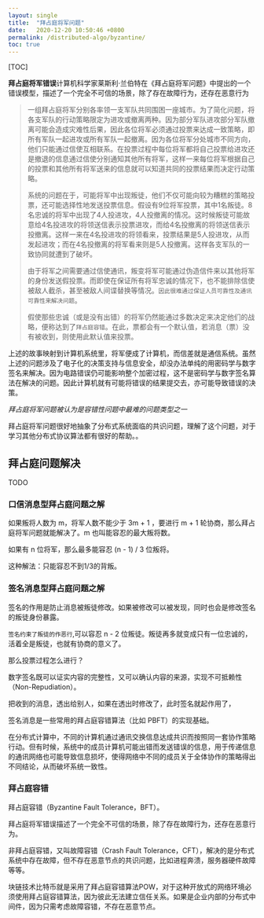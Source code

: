 ```yaml
---
layout: single
title:  "拜占庭将军问题"
date:   2020-12-20 10:50:46 +0800
permalink: /distributed-algo/byzantine/
toc: true
---
```




[TOC]





**拜占庭将军错误**计算机科学家莱斯利·兰伯特在《拜占庭将军问题》中提出的一个错误模型，描述了一个完全不可信的场景，除了存在故障行为，还存在恶意行为

> 一组拜占庭将军分别各率领一支军队共同围困一座城市。为了简化问题，将各支军队的行动策略限定为进攻或撤离两种。因为部分军队进攻部分军队撤离可能会造成灾难性后果，因此各位将军必须通过投票来达成一致策略，即所有军队一起进攻或所有军队一起撤离。因为各位将军分处城市不同方向，他们只能通过信使互相联系。在投票过程中每位将军都将自己投票给进攻还是撤退的信息通过信使分别通知其他所有将军，这样一来每位将军根据自己的投票和其他所有将军送来的信息就可以知道共同的投票结果而决定行动策略。
>
> 系统的问题在于，可能将军中出现叛徒，他们不仅可能向较为糟糕的策略投票，还可能选择性地发送投票信息。假设有9位将军投票，其中1名叛徒。8名忠诚的将军中出现了4人投进攻，4人投撤离的情况。这时候叛徒可能故意给4名投进攻的将领送信表示投票进攻，而给4名投撤离的将领送信表示投撤离。这样一来在4名投进攻的将领看来，投票结果是5人投进攻，从而发起进攻；而在4名投撤离的将军看来则是5人投撤离。这样各支军队的一致协同就遭到了破坏。
>
> 由于将军之间需要通过信使通讯，叛变将军可能通过伪造信件来以其他将军的身份发送假投票。而即使在保证所有将军忠诚的情况下，也不能排除信使被敌人截杀，甚至被敌人间谍替换等情况。`因此很难通过保证人员可靠性及通讯可靠性来解决问题`。
>
> 假使那些忠诚（或是没有出错）的将军仍然能通过多数决定来决定他们的战略，便称达到了`拜占庭容错`。在此，票都会有一个默认值，若消息（票）没有被收到，则使用此默认值来投票。

上述的故事映射到计算机系统里，将军便成了计算机，而信差就是通信系统。虽然上述的问题涉及了电子化的决策支持与信息安全，却没办法单纯的用密码学与数字签名来解决。因为电路错误仍可能影响整个加密过程，这不是密码学与数字签名算法在解决的问题。因此计算机就有可能将错误的结果提交去，亦可能导致错误的决策。

*拜占庭将军问题被认为是容错性问题中最难的问题类型之一*



拜占庭将军问题很好地抽象了分布式系统面临的共识问题，理解了这个问题，对于学习其他分布式协议算法都有很好的帮助。。





## 拜占庭问题解决

TODO



### 口信消息型拜占庭问题之解

如果叛将人数为 m，将军人数不能少于 3m + 1 ，要进行 m + 1 轮协商，那么拜占庭将军问题就能解决了。m 也叫能容忍的最大叛将数。

如果有 n 位将军，那么最多能容忍 (n - 1) / 3 位叛将。

这种解法：只能容忍不到1/3的背叛。



### 签名消息型拜占庭问题之解

签名的作用是防止消息被叛徒修改。如果被修改可以被发现，同时也会是修改签名的叛徒身份暴露。

`签名约束了叛徒的作恶行`,可以容忍 n -  2 位叛徒。叛徒再多就变成只有一位忠诚的，活着全是叛徒，也就有协商的意义了。

那么投票过程怎么进行？



数字签名既可以证实内容的完整性，又可以确认内容的来源，实现不可抵赖性（Non-Repudiation）。











把收到的消息，透出给别人，如果在透出时修改了，此时签名就起作用了，

签名消息是一些常用的拜占庭容错算法（比如 PBFT）的实现基础。

























在分布式计算中，不同的计算机通过通讯交换信息达成共识而按照同一套协作策略行动。但有时候，系统中的成员计算机可能出错而发送错误的信息，用于传递信息的通讯网络也可能导致信息损坏，使得网络中不同的成员关于全体协作的策略得出不同结论，从而破坏系统一致性。





### 拜占庭容错

拜占庭容错（Byzantine Fault Tolerance，BFT）。

拜占庭将军错误描述了一个完全不可信的场景，除了存在故障行为，还存在恶意行为。

非拜占庭容错，又叫故障容错（Crash Fault Tolerance，CFT），解决的是分布式系统中存在故障，但不存在恶意节点的共识问题，比如进程奔溃，服务器硬件故障等等。







块链技术比特币就是采用了拜占庭容错算法POW，对于这种开放式的网络环境必须使用拜占庭容错算法，因为彼此无法建立信任关系。如果是企业内部的分布式中间件，因为只需考虑故障容错，不存在恶意节点。







